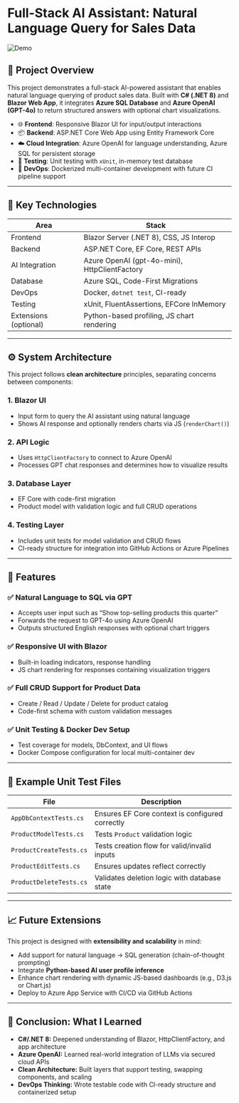 # Full-Stack AI Assistant: Natural Language Query for Sales Data

![Demo](images/ai-assistant-demo.gif)

## 🧐 Project Overview

This project demonstrates a full-stack AI-powered assistant that enables natural language querying of product sales data. Built with **C# (.NET 8)** and **Blazor Web App**, it integrates **Azure SQL Database** and **Azure OpenAI (GPT-4o)** to return structured answers with optional chart visualizations.

- 🌐 **Frontend**: Responsive Blazor UI for input/output interactions
- 📦 **Backend**: ASP.NET Core Web App using Entity Framework Core
- ☁️ **Cloud Integration**: Azure OpenAI for language understanding, Azure SQL for persistent storage
- 🧪 **Testing**: Unit testing with `xUnit`, in-memory test database
- 🐳 **DevOps**: Dockerized multi-container development with future CI pipeline support

---

## 🔧 Key Technologies

| Area | Stack |
|------|-------|
| Frontend | Blazor Server (.NET 8), CSS, JS Interop |
| Backend | ASP.NET Core, EF Core, REST APIs |
| AI Integration | Azure OpenAI (gpt-4o-mini), HttpClientFactory |
| Database | Azure SQL, Code-First Migrations |
| DevOps | Docker, `dotnet test`, CI-ready |
| Testing | xUnit, FluentAssertions, EFCore InMemory |
| Extensions (optional) | Python-based profiling, JS chart rendering |

---

## ⚙️ System Architecture

This project follows **clean architecture** principles, separating concerns between components:

### 1. **Blazor UI**
- Input form to query the AI assistant using natural language
- Shows AI response and optionally renders charts via JS (`renderChart()`)

### 2. **API Logic**
- Uses `HttpClientFactory` to connect to Azure OpenAI
- Processes GPT chat responses and determines how to visualize results

### 3. **Database Layer**
- EF Core with code-first migration
- Product model with validation logic and full CRUD operations

### 4. **Testing Layer**
- Includes unit tests for model validation and CRUD flows
- CI-ready structure for integration into GitHub Actions or Azure Pipelines

---

## 🚀 Features

### ✅ Natural Language to SQL via GPT
- Accepts user input such as “Show top-selling products this quarter”
- Forwards the request to GPT-4o using Azure OpenAI
- Outputs structured English responses with optional chart triggers

### ✅ Responsive UI with Blazor
- Built-in loading indicators, response handling
- JS chart rendering for responses containing visualization triggers

### ✅ Full CRUD Support for Product Data
- Create / Read / Update / Delete for product catalog
- Code-first schema with custom validation messages

### ✅ Unit Testing & Docker Dev Setup
- Test coverage for models, DbContext, and UI flows
- Docker Compose configuration for local multi-container dev

---

## 🧪 Example Unit Test Files

| File | Description |
|------|-------------|
| `AppDbContextTests.cs` | Ensures EF Core context is configured correctly |
| `ProductModelTests.cs` | Tests `Product` validation logic |
| `ProductCreateTests.cs` | Tests creation flow for valid/invalid inputs |
| `ProductEditTests.cs` | Ensures updates reflect correctly |
| `ProductDeleteTests.cs` | Validates deletion logic with database state |

---

## 📈 Future Extensions

This project is designed with **extensibility and scalability** in mind:

- Add support for natural language → SQL generation (chain-of-thought prompting)
- Integrate **Python-based AI user profile inference**
- Enhance chart rendering with dynamic JS-based dashboards (e.g., D3.js or Chart.js)
- Deploy to Azure App Service with CI/CD via GitHub Actions

---


## 🧐 Conclusion: What I Learned

- **C#/.NET 8:** Deepened understanding of Blazor, HttpClientFactory, and app architecture
- **Azure OpenAI:** Learned real-world integration of LLMs via secured cloud APIs
- **Clean Architecture:** Built layers that support testing, swapping components, and scaling
- **DevOps Thinking:** Wrote testable code with CI-ready structure and containerized setup

